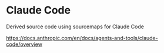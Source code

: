 # Claude Code

Derived source code using sourcemaps for Claude Code

https://docs.anthropic.com/en/docs/agents-and-tools/claude-code/overview
